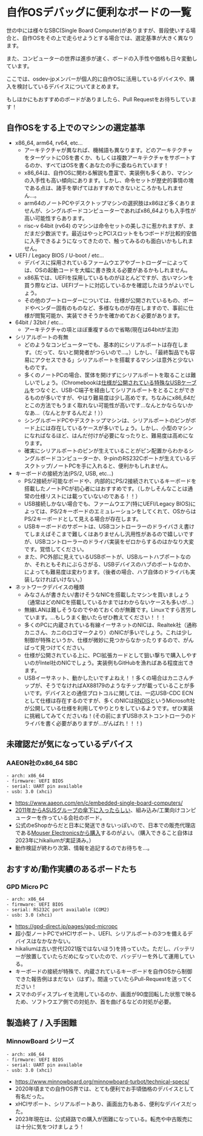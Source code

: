 # 自作OSデバッグに便利なボードの一覧

世の中には様々なSBC(Single Board Computer)がありますが、普段使いする場合と、自作OSをその上で走らせようとする場合では、選定基準が大きく異なります。

また、コンピューターの世界は進歩が速く、ボードの入手性や価格も日々変動しています。

ここでは、osdev-jpメンバーが個人的に自作OSに活用しているデバイスや、購入を検討しているデバイスについてまとめます。

もしほかにもおすすめのボードがありましたら、Pull Requestをお待ちしています！

## 自作OSをする上でのマシンの選定基準

- x86_64, arm64, rv64, etc...
  - アーキテクチャが異なれば、機械語も異なります。どのアーキテクチャをターゲットにOSを書くか、もしくは複数アーキテクチャをサポートするのか、すべてはOSを書くあなたの手に委ねられています！
  - x86_64は、自作OSに関わる解説も豊富で、実装例も多くあり、マシンの入手性も高い傾向にあります。しかし、命令セットが歴史的事情の塊である点は、諸手を挙げてはおすすめできないところかもしれません…。
  - arm64のノートPCやデスクトップマシンの選択肢はx86ほど多くありませんが、シングルボードコンピューターであればx86_64よりも入手性が高い可能性すらあります。
  - risc-v 64bit (rv64) のマシンは命令セットの美しさに惹かれますが、まだまだ少数派です。最近はやっとPCIスロットをもつボードが比較的安価に入手できるようになってきたので、触ってみるのも面白いかもしれません。
- UEFI / Legacy BIOS / U-boot / etc...
  - デバイスに採用されているファームウエアやブートローダーによっては、OSの起動コードを大幅に書き換える必要があるかもしれません。
  - x86系では、UEFIを採用しているものがほとんどですが、古いマシンを買う際などは、UEFIブートに対応しているかを確認したほうがよいでしょう。
  - その他のブートローダーについては、仕様が公開されているもの、ボードやベンダー固有のものなど、多様なものが存在しますので、事前に仕様が閲覧可能か、実装できそうかを確かめておく必要があります。
- 64bit / 32bit / etc...
  - アーキテクチャの項とほぼ重複するので省略(現在は64bitが主流)
- シリアルポートの有無
  - どのようなコンピューターでも、基本的にシリアルポートは存在します。（だって、ないと開発者がつらいので…。）しかし、「最終製品でも容易にアクセスできる」シリアルポートを搭載するマシンは意外と少ないものです。
  - 多くのノートPCの場合、筐体を開けずにシリアルポートを取ることは難しいでしょう。（Chromebookは[仕様が公開されている特殊なUSBケーブル](https://chromium.googlesource.com/chromiumos/third_party/hdctools/+/HEAD/docs/ccd.md#making-your-own-suzyq)をつなぐと、USB-C端子を経由してシリアルポートをとることができるものが多いですが、やはり難易度は少し高めです。ちなみにx86_64だとこの方法でもうまく取れない可能性が高いです…なんとかならないかなあ…（なんとかするんだよ！））
  - シングルボードPCやデスクトップマシンは、シリアルポートのピンがボード上には存在しているケースが多いでしょう。しかし、小型のマシンになればなるほど、はんだ付けが必要になったりと、難易度は高めになります。
  - 確実にシリアルポートのピンが生えていることがピン配置からわかるシングルボードコンピューターか、9-pinのRS232Cポートが生えているデスクトップ/ノートPCを手に入れると、便利かもしれません。
- キーボードの接続方法(PS/2, USB, etc...)
  - PS/2接続が可能なボードや、内部的にPS/2接続されているキーボードを搭載したノートPCが初心者にはおすすめです。（しかしそんなことは通常の仕様リストには載っていないのである！！）
  - USB接続しかない場合でも、ファームウエア(特にUEFI/Legacy BIOS)によっては、PS/2キーボードのエミュレーションをしてくれて、OSからはPS/2キーボードとして見える場合が存在します。
  - USBキーボードのサポートは、USBコントローラーのドライバさえ書けてしまえばそこまで難しくはありませんし汎用性があるので嬉しいですが、USBコントローラーのドライバ実装をゼロからするのはかなり大変です。覚悟してください。
  - また、PC外部に見えているUSBポートが、USBルートハブポートなのか、それともそれにぶらさがる、USBデバイスのハブのポートなのか、によっても難易度は変わります。（後者の場合、ハブ自体のドライバも実装しなければいけない。）
- ネットワークデバイスの種類
  - みなさんが書きたい/書けそうなNICを搭載したマシンを買いましょう（通常はどのNICを搭載しているかまではわからないケースも多いが…）
  - 無線LANは難しそうなのでやめておくのが無難です。Linuxですら苦労しています。…もしうまく動いたらぜひ教えてください！！！
  - 多くのPCに内蔵されている有線イーサネットのNICは、Realtek社（通称カニさん、カニのロゴマークより）のNICが多いでしょう。これは少し制御が特殊というか、仕様が微妙に見つからなかったりするので、がんばって見つけてください。
  - 仕様が公開されている上に、PCI拡張カードとして狙い撃ちで購入しやすいのがIntel社のNICでしょう。実装例もGitHubを漁ればある程度出てきます。
  - USBイーサネット、動かしたいですよねえ！！多くの場合はカニさんチップが、そうでなければAX88179のようなチップが載っていることが多いです。デバイスとの通信プロトコルに関しては、一応USB-CDC ECNとして仕様は存在するのですが、多くのNICは[RNDIS](https://learn.microsoft.com/ja-jp/windows-hardware/drivers/network/remote-ndis-communication)というMicrosoft社が公開している仕様を利用してやりとりをしているようです。ぜひ実装に挑戦してみてくださいね！(その前にまずUSBホストコントローラのドライバを書く必要がありますが…がんばれ！！！)

## 未確認だが気になっているデバイス

### AAEON社のx86_64 SBC
```
- arch: x86_64
- firmware: UEFI BIOS
- serial: UART pin available
- usb: 3.0 (xhci)
```
- https://www.aaeon.com/en/c/embedded-single-board-computers/
- [2011年からASUSグループの傘下に入ったらしい](https://www.aaeon.com/en/about/company-profile)、組み込み/工業向けコンピューターを作っている会社のボード。
- 公式のeShopからだと日本に発送できないっぽいので、日本での販売代理店である[Mouser Electronicsから購入](https://www.mouser.jp/c/?m=AAEON)するのがよい。（購入できること自体は2023年にhikaliumが実証済み。）
- 動作検証が終わり次第、情報を追記するのでお待ちを…。

## おすすめ/動作実績のあるボードたち

### GPD Micro PC

```
- arch: x86_64
- firmware: UEFI BIOS
- serial: RS232C port available (COM2)
- usb: 3.0 (xhci)
```

- https://gpd-direct.jp/pages/gpd-micropc
- 超小型ノートPCでxHCIサポート、UEFI、シリアルポートの3つを備えるデバイスはなかなかない。
- hikaliumは古い世代(2021版ではないほう)を持っていた。ただし、バッテリーが放置していたらだめになっていたので、バッデリーを外して運用している。
- キーボードの接続が特殊で、内蔵されているキーボードを自作OSから制御できた報告例はまだない（はず）。間違っていたらPull-Requestを送ってください！
- スマホのディスプレイを流用しているのか、画面が90度回転した状態で映るため、ソフトウエア側での対処か、首を曲げるなどの対処が必要。

## 製造終了 / 入手困難

### MinnowBoard シリーズ

```
- arch: x86_64
- firmware: UEFI BIOS
- serial: UART pin available
- usb: 3.0 (xhci)
```

- https://www.minnowboard.org/minnowboard-turbot/technical-specs/
- 2020年頃までの自作OS界では、とても便利でお手頃価格のデバイスとして有名だった。
- xHCIサポート、シリアルポートあり、画面出力もある、便利なデバイスだった。
- 2023年現在は、公式経路での購入が困難になっている。転売や中古販売には十分に気をつけましょう！

